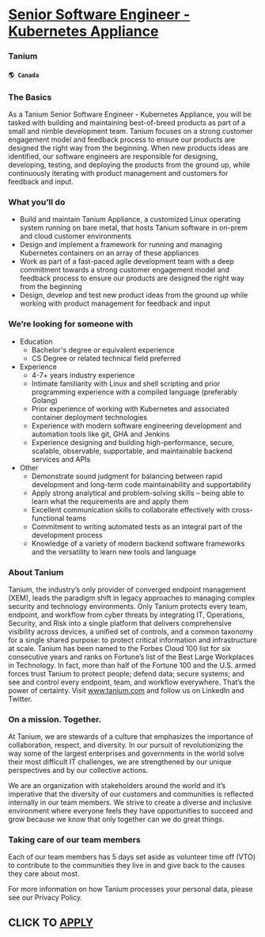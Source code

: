 # [Senior Software Engineer - Kubernetes Appliance](https://www.remotewlb.com/apply/senior-software-engineer-kubernetes-appliance-59854)  
### Tanium  
#### `🌎 Canada`  

### The Basics

As a Tanium Senior Software Engineer - Kubernetes Appliance, you will be tasked with building and maintaining best-of-breed products as part of a small and nimble development team. Tanium focuses on a strong customer engagement model and feedback process to ensure our products are designed the right way from the beginning. When new products ideas are identified, our software engineers are responsible for designing, developing, testing, and deploying the products from the ground up, while continuously iterating with product management and customers for feedback and input.

### What you’ll do

  * Build and maintain Tanium Appliance, a customized Linux operating system running on bare metal, that hosts Tanium software in on-prem and cloud customer environments
  * Design and implement a framework for running and managing Kubernetes containers on an array of these appliances
  * Work as part of a fast-paced agile development team with a deep commitment towards a strong customer engagement model and feedback process to ensure our products are designed the right way from the beginning
  * Design, develop and test new product ideas from the ground up while working with product management for feedback and input

### We’re looking for someone with

  * Education
    * Bachelor's degree or equivalent experience
    * CS Degree or related technical field preferred
  * Experience
    * 4-7+ years industry experience
    * Intimate familiarity with Linux and shell scripting and prior programming experience with a compiled language (preferably Golang)
    * Prior experience of working with Kubernetes and associated container deployment technologies
    * Experience with modern software engineering development and automation tools like git, GHA and Jenkins
    * Experience designing and building high-performance, secure, scalable, observable, supportable, and maintainable backend services and APIs
  * Other
    * Demonstrate sound judgment for balancing between rapid development and long-term code maintainability and supportability
    * Apply strong analytical and problem-solving skills – being able to learn what the requirements are and apply them
    * Excellent communication skills to collaborate effectively with cross-functional teams
    * Commitment to writing automated tests as an integral part of the development process
    * Knowledge of a variety of modern backend software frameworks and the versatility to learn new tools and language

### About Tanium

Tanium, the industry’s only provider of converged endpoint management (XEM), leads the paradigm shift in legacy approaches to managing complex security and technology environments. Only Tanium protects every team, endpoint, and workflow from cyber threats by integrating IT, Operations, Security, and Risk into a single platform that delivers comprehensive visibility across devices, a unified set of controls, and a common taxonomy for a single shared purpose: to protect critical information and infrastructure at scale. Tanium has been named to the Forbes Cloud 100 list for six consecutive years and ranks on Fortune’s list of the Best Large Workplaces in Technology. In fact, more than half of the Fortune 100 and the U.S. armed forces trust Tanium to protect people; defend data; secure systems; and see and control every endpoint, team, and workflow everywhere. That’s the power of certainty. Visit www.tanium.com and follow us on LinkedIn and Twitter.

### On a mission. Together.

At Tanium, we are stewards of a culture that emphasizes the importance of collaboration, respect, and diversity. In our pursuit of revolutionizing the way some of the largest enterprises and governments in the world solve their most difficult IT challenges, we are strengthened by our unique perspectives and by our collective actions.

We are an organization with stakeholders around the world and it’s imperative that the diversity of our customers and communities is reflected internally in our team members. We strive to create a diverse and inclusive environment where everyone feels they have opportunities to succeed and grow because we know that only together can we do great things.

### Taking care of our team members

Each of our team members has 5 days set aside as volunteer time off (VTO) to contribute to the communities they live in and give back to the causes they care about most.

For more information on how Tanium processes your personal data, please see our Privacy Policy.

  
## CLICK TO [APPLY](https://www.remotewlb.com/apply/senior-software-engineer-kubernetes-appliance-59854)


